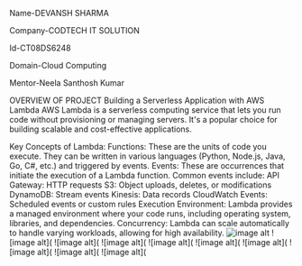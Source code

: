 Name-DEVANSH SHARMA

Company-CODTECH IT SOLUTION

Id-CT08DS6248

Domain-Cloud Computing

Mentor-Neela Santhosh Kumar


OVERVIEW OF PROJECT 
Building a Serverless Application with AWS Lambda 
AWS Lambda is a serverless computing service that lets you run code without provisioning or managing servers. It's a popular choice for building scalable and cost-effective applications.

Key Concepts of Lambda:
Functions: These are the units of code you execute. They can be written in various languages (Python, Node.js, Java, Go, C#, etc.) and triggered by events.
Events: These are occurrences that initiate the execution of a Lambda function. Common events include:
API Gateway: HTTP requests
S3: Object uploads, deletes, or modifications
DynamoDB: Stream events
Kinesis: Data records
CloudWatch Events: Scheduled events or custom rules
Execution Environment: Lambda provides a managed environment where your code runs, including operating system, libraries, and dependencies.
Concurrency: Lambda can scale automatically to handle varying workloads, allowing for high availability.
![image alt](https://github.com/Devansh2647/CODTECH-TASK3/blob/87e2a4b94855d7b9cee835379f267a1fa3420533/2024-08-30%20(11).png)
![image alt](
![image alt](
![image alt](
![image alt](
![image alt](
![image alt](
![image alt](
![image alt](
![image alt](
